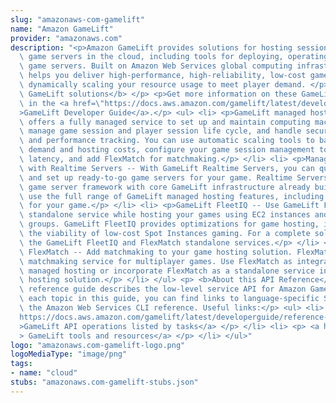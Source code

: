 ```yaml
---
slug: "amazonaws-com-gamelift"
name: "Amazon GameLift"
provider: "amazonaws.com"
description: "<p>Amazon GameLift provides solutions for hosting session-based multiplayer\
  \ game servers in the cloud, including tools for deploying, operating, and scaling\
  \ game servers. Built on Amazon Web Services global computing infrastructure, GameLift\
  \ helps you deliver high-performance, high-reliability, low-cost game servers while\
  \ dynamically scaling your resource usage to meet player demand. </p> <p> <b>About\
  \ GameLift solutions</b> </p> <p>Get more information on these GameLift solutions\
  \ in the <a href=\"https://docs.aws.amazon.com/gamelift/latest/developerguide/\"\
  >GameLift Developer Guide</a>.</p> <ul> <li> <p>GameLift managed hosting -- GameLift\
  \ offers a fully managed service to set up and maintain computing machines for hosting,\
  \ manage game session and player session life cycle, and handle security, storage,\
  \ and performance tracking. You can use automatic scaling tools to balance player\
  \ demand and hosting costs, configure your game session management to minimize player\
  \ latency, and add FlexMatch for matchmaking.</p> </li> <li> <p>Managed hosting\
  \ with Realtime Servers -- With GameLift Realtime Servers, you can quickly configure\
  \ and set up ready-to-go game servers for your game. Realtime Servers provides a\
  \ game server framework with core GameLift infrastructure already built in. Then\
  \ use the full range of GameLift managed hosting features, including FlexMatch,\
  \ for your game.</p> </li> <li> <p>GameLift FleetIQ -- Use GameLift FleetIQ as a\
  \ standalone service while hosting your games using EC2 instances and Auto Scaling\
  \ groups. GameLift FleetIQ provides optimizations for game hosting, including boosting\
  \ the viability of low-cost Spot Instances gaming. For a complete solution, pair\
  \ the GameLift FleetIQ and FlexMatch standalone services.</p> </li> <li> <p>GameLift\
  \ FlexMatch -- Add matchmaking to your game hosting solution. FlexMatch is a customizable\
  \ matchmaking service for multiplayer games. Use FlexMatch as integrated with GameLift\
  \ managed hosting or incorporate FlexMatch as a standalone service into your own\
  \ hosting solution.</p> </li> </ul> <p> <b>About this API Reference</b> </p> <p>This\
  \ reference guide describes the low-level service API for Amazon GameLift. With\
  \ each topic in this guide, you can find links to language-specific SDK guides and\
  \ the Amazon Web Services CLI reference. Useful links:</p> <ul> <li> <p> <a href=\"\
  https://docs.aws.amazon.com/gamelift/latest/developerguide/reference-awssdk.html\"\
  >GameLift API operations listed by tasks</a> </p> </li> <li> <p> <a href=\"https://docs.aws.amazon.com/gamelift/latest/developerguide/gamelift-components.html\"\
  > GameLift tools and resources</a> </p> </li> </ul>"
logo: "amazonaws.com-gamelift-logo.png"
logoMediaType: "image/png"
tags:
- name: "cloud"
stubs: "amazonaws.com-gamelift-stubs.json"
---
```

